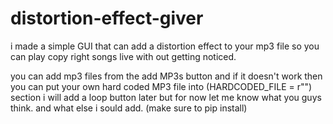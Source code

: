 # distortion-effect-giver
i made a simple GUI that can add a distortion effect to your mp3 file so you can play copy right songs live with out getting noticed.

you can add mp3 files from the add MP3s button
and if it doesn't work then you can put your own hard coded MP3 file into (HARDCODED_FILE = r"") section
i will add a loop button later but for now let me know what you guys think.
and what else i sould add.
(make sure to pip install)
